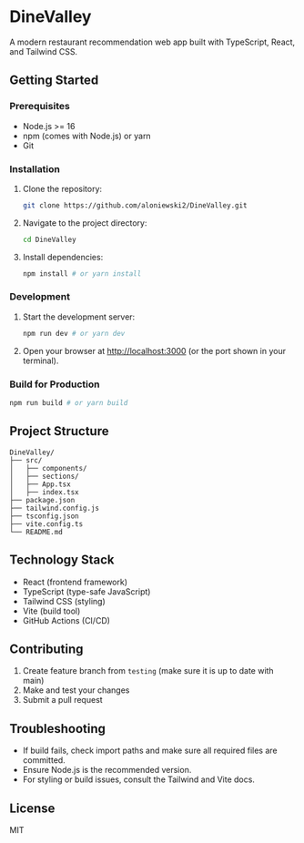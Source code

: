 # DineValley

A modern restaurant recommendation web app built with TypeScript, React, and Tailwind CSS.

## Getting Started

### Prerequisites
- Node.js >= 16
- npm (comes with Node.js) or yarn
- Git

### Installation
1. Clone the repository:
   ```bash
   git clone https://github.com/aloniewski2/DineValley.git
   ```
2. Navigate to the project directory:
   ```bash
   cd DineValley
   ```
3. Install dependencies:
   ```bash
   npm install # or yarn install
   ```

### Development
1. Start the development server:
   ```bash
   npm run dev # or yarn dev
   ```
2. Open your browser at [http://localhost:3000](http://localhost:3000) (or the port shown in your terminal).

### Build for Production
```bash
npm run build # or yarn build
```

## Project Structure
```
DineValley/
├── src/
│   ├── components/
│   ├── sections/
│   ├── App.tsx
│   ├── index.tsx
├── package.json
├── tailwind.config.js
├── tsconfig.json
├── vite.config.ts
└── README.md
```

## Technology Stack
- React (frontend framework)
- TypeScript (type-safe JavaScript)
- Tailwind CSS (styling)
- Vite (build tool)
- GitHub Actions (CI/CD)

## Contributing
1. Create feature branch from `testing` (make sure it is up to date with main)
3. Make and test your changes
4. Submit a pull request

## Troubleshooting
- If build fails, check import paths and make sure all required files are committed.
- Ensure Node.js is the recommended version.
- For styling or build issues, consult the Tailwind and Vite docs.

## License
MIT
